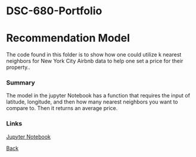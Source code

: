 # DSC-680-Portfolio
# Recommendation Model

The code found in this folder is to show how one could utilize k nearest neighbors for New York City Airbnb data to help one set a price for their property..

### Summary
The model in the jupyter Notebook has a function that requires the input of latitude, longitude, and then how many nearest neighbors you want to compare to. Then it returns an average price.

### Links
[Jupyter Notebook](https://github.com/Lemonchasers/Lemonchasers.github.io/blob/master/New%20York%20Airbnb%20Pricing/project%202.ipynb)

[Back](/Lemonchasers.github.io/Index.md)
